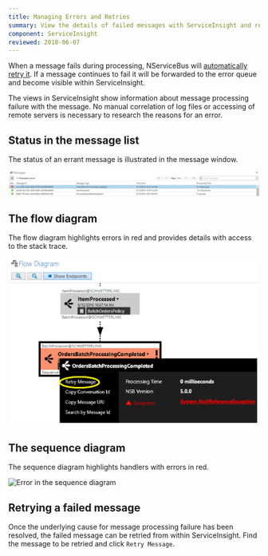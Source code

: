 ```yaml
---
title: Managing Errors and Retries
summary: View the details of failed messages with ServiceInsight and retry them
component: ServiceInsight
reviewed: 2018-06-07
---
```


When a message fails during processing, NServiceBus will [automatically retry it](/nservicebus/recoverability/). If a message continues to fail it will be forwarded to the error queue and become visible within ServiceInsight.

The views in ServiceInsight show information about message processing failure with the message. No manual correlation of log files or accessing of remote servers is necessary to research the reasons for an error.


## Status in the message list

The status of an errant message is illustrated in the message window.

![An error in the message window](images/overview-messagewindowerror.png 'width=500')


## The flow diagram

The flow diagram highlights errors in red and provides details with access to the stack trace.

![Error in the flow diagram](images/overview-flowdiagramwitherror.png 'width=500')


## The sequence diagram

The sequence diagram highlights handlers with errors in red.

![Error in the sequence diagram](images/overview-sequence-diagram-witherror.png 'width=500')


## Retrying a failed message

Once the underlying cause for message processing failure has been resolved, the failed message can be retried from within ServiceInsight. Find the message to be retried and click `Retry Message`.
